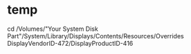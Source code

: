 # temp

cd /Volumes/"Your System Disk Part"/System/Library/Displays/Contents/Resources/Overrides
DisplayVendorID-472/DisplayProductID-416

